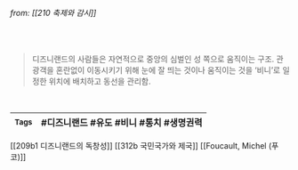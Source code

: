 
###### from: [[210 축제와 감시]]

<br/>

>디즈니랜드의 사람들은 자연적으로 중앙의 심벌인 성 쪽으로 움직이는 구조. 관광객을 혼란없이 이동시키기 위해 눈에 잘 띄는 것이나 움직이는 것을 ‘비니’로 일정한 위치에 배치하고 동선을 관리함. 

<br/>

| <small> Tags </small> | #디즈니랜드 #유도 #비니 #통치 #생명권력  |
| --- | --- |

[[209b1 디즈니랜드의 독창성]]
[[312b 국민국가와 제국]]
[[Foucault, Michel (푸코)]]